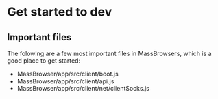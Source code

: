 # Get started to dev

## Important files

The folowing are a few most important files in MassBrowsers, which is a good place to get started:

- MassBrowser/app/src/client/boot.js
- MassBrowser/app/src/client/api.js
- MassBrowser/app/src/client/net/clientSocks.js
